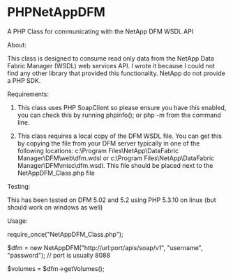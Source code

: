 PHPNetAppDFM
============

A PHP Class for communicating with the NetApp DFM WSDL API

About:

This class is designed to consume read only data from the NetApp Data Fabric Manager (WSDL) web services API. I wrote it because I could not find any other library that provided this functionality. NetApp do not provide a PHP SDK.
		
Requirements:	

1) This class uses PHP SoapClient so please ensure you have this enabled, you can check this by running phpinfo(); or php -m from the command line.

2) This class requires a local copy of the DFM WSDL file. You can get this by copying the file from your DFM server typically in one of the following locations: c:\Program Files\NetApp\DataFabric Manager\DFM\web\dfm.wdsl or c:\Program Files\NetApp\DataFabric Manager\DFM\misc\dfm.wsdl. This file should be placed next to the NetAppDFM_Class.php file

Testing:

This has been tested on DFM 5.02 and 5.2 using PHP 5.3.10 on linux (but should work on windows as well)

Usage:

require_once("NetAppDFM_Class.php");
	
$dfm = new NetAppDFM("http://url:port/apis/soap/v1", "username", "password"); // port is usually 8088

$volumes = $dfm->getVolumes();
